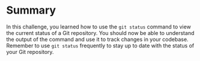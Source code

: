 # Summary

In this challenge, you learned how to use the `git status` command to view the current status of a Git repository. You should now be able to understand the output of the command and use it to track changes in your codebase. Remember to use `git status` frequently to stay up to date with the status of your Git repository.

